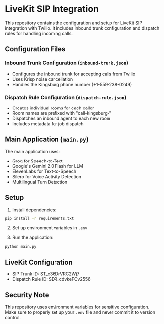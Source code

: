 # LiveKit SIP Integration

This repository contains the configuration and setup for LiveKit SIP integration with Twilio. It includes inbound trunk configuration and dispatch rules for handling incoming calls.

## Configuration Files

### Inbound Trunk Configuration (`inbound-trunk.json`)
- Configures the inbound trunk for accepting calls from Twilio
- Uses Krisp noise cancellation
- Handles the Kingsburg phone number (+1-559-238-0249)

### Dispatch Rule Configuration (`dispatch-rule.json`)
- Creates individual rooms for each caller
- Room names are prefixed with "call-kingsburg-"
- Dispatches an inbound agent to each new room
- Includes metadata for job dispatch

## Main Application (`main.py`)
The main application uses:
- Groq for Speech-to-Text
- Google's Gemini 2.0 Flash for LLM
- ElevenLabs for Text-to-Speech
- Silero for Voice Activity Detection
- Multilingual Turn Detection

## Setup
1. Install dependencies:
```bash
pip install -r requirements.txt
```

2. Set up environment variables in `.env`

3. Run the application:
```bash
python main.py
```

## LiveKit Configuration
- SIP Trunk ID: ST_c36DrVRC2Wj7
- Dispatch Rule ID: SDR_cdvkeFCv2556

## Security Note
This repository uses environment variables for sensitive configuration. Make sure to properly set up your `.env` file and never commit it to version control. 